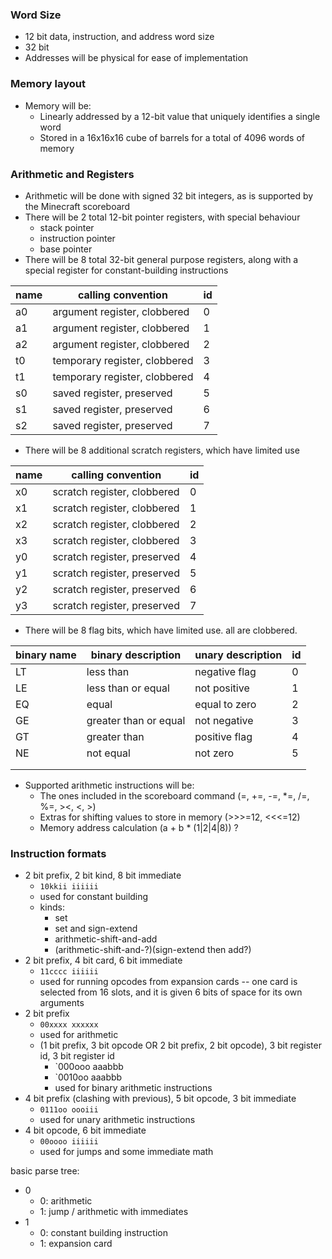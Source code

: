 ### Word Size
- 12 bit data, instruction, and address word size
- 32 bit 
- Addresses will be physical for ease of implementation

### Memory layout
- Memory will be:
	- Linearly addressed by a 12-bit value that uniquely identifies a single word
	- Stored in a 16x16x16 cube of barrels for a total of 4096 words of memory

### Arithmetic and Registers
- Arithmetic will be done with signed 32 bit integers, as is supported by the Minecraft scoreboard
- There will be 2 total 12-bit pointer registers, with special behaviour
	- stack pointer
	- instruction pointer
	- base pointer
- There will be 8 total 32-bit general purpose registers, along with a special register for constant-building instructions

| name | calling convention            | id  |
| ---- | ----------------------------- | --- |
| a0   | argument register, clobbered  | 0   |
| a1   | argument register, clobbered  | 1   |
| a2   | argument register, clobbered  | 2   |
| t0   | temporary register, clobbered | 3   |
| t1   | temporary register, clobbered | 4   |
| s0   | saved register, preserved     | 5   |
| s1   | saved register, preserved     | 6   |
| s2   | saved register, preserved     | 7   |

- There will be 8 additional scratch registers, which have limited use

| name | calling convention          | id  |
| ---- | --------------------------- | --- |
| x0   | scratch register, clobbered | 0   |
| x1   | scratch register, clobbered | 1   |
| x2   | scratch register, clobbered | 2   |
| x3   | scratch register, clobbered | 3   |
| y0   | scratch register, preserved | 4   |
| y1   | scratch register, preserved | 5   |
| y2   | scratch register, preserved | 6   |
| y3   | scratch register, preserved | 7   |

- There will be 8 flag bits, which have limited use. all are clobbered.

| binary name | binary description    | unary description | id  |
| ----------- | --------------------- | ----------------- | --- |
| LT          | less than             | negative flag     | 0   |
| LE          | less than or equal    | not positive      | 1   |
| EQ          | equal                 | equal to zero     | 2   |
| GE          | greater than or equal | not negative      | 3   |
| GT          | greater than          | positive flag     | 4   |
| NE          | not equal             | not zero          | 5   |
|             |                       |                   |     |
|             |                       |                   |     |


- Supported arithmetic instructions will be:
	- The ones included in the scoreboard command (=, +=, -=, \*=, /=, %=, ><, <, >)
	- Extras for shifting values to store in memory (>>>=12, <<<=12)
	- Memory address calculation (a + b * (1|2|4|8)) ?

### Instruction formats
- 2 bit prefix, 2 bit kind, 8 bit immediate
	- `10kkii iiiiii`
	- used for constant building
	- kinds:
		- set
		- set and sign-extend
		- arithmetic-shift-and-add
		- (arithmetic-shift-and-?)(sign-extend then add?)
- 2 bit prefix, 4 bit card, 6 bit immediate
	- `11cccc iiiiii`
	- used for running opcodes from expansion cards -- one card is selected from 16 slots, and it is given 6 bits of space for its own arguments
- 2 bit prefix
	- `00xxxx xxxxxx`
	- used for arithmetic
	- (1 bit prefix, 3 bit opcode OR 2 bit prefix, 2 bit opcode), 3 bit register id, 3 bit register id
		- `000ooo aaabbb
		- `0010oo aaabbb
		- used for binary arithmetic instructions
- 4 bit prefix (clashing with previous), 5 bit opcode, 3 bit immediate
	- `0111oo oooiii`
	- used for unary arithmetic instructions
- 4 bit opcode, 6 bit immediate 
	- `00oooo iiiiii`
	- used for jumps and some immediate math

basic parse tree:
- 0
	- 0: arithmetic
	- 1: jump / arithmetic with immediates
- 1
	- 0: constant building instruction
	- 1: expansion card
